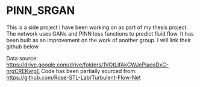 # PINN_SRGAN

This is a side project i have been working on as part of my thesis project. The network uses GANs and PINN loss functions to predict 
fluid flow. It has been built as an improvement on the work of another group. I will link their github below. 

Data source: https://drive.google.com/drive/folders/1VOtLjfAkCWJePiacoDxC-nrgCREKvrpE
Code has been partially sourced from: https://github.com/Rose-STL-Lab/Turbulent-Flow-Net
